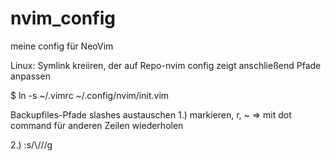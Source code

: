 # nvim_config
meine config für NeoVim

Linux: Symlink kreiiren, der auf Repo-nvim config zeigt
anschließend Pfade anpassen


$ ln -s ~/.vimrc ~/.config/nvim/init.vim

Backupfiles-Pfade slashes austauschen
1.) markieren, r, ~      => mit dot command für anderen Zeilen wiederholen

2.) :s/\\/\//g

